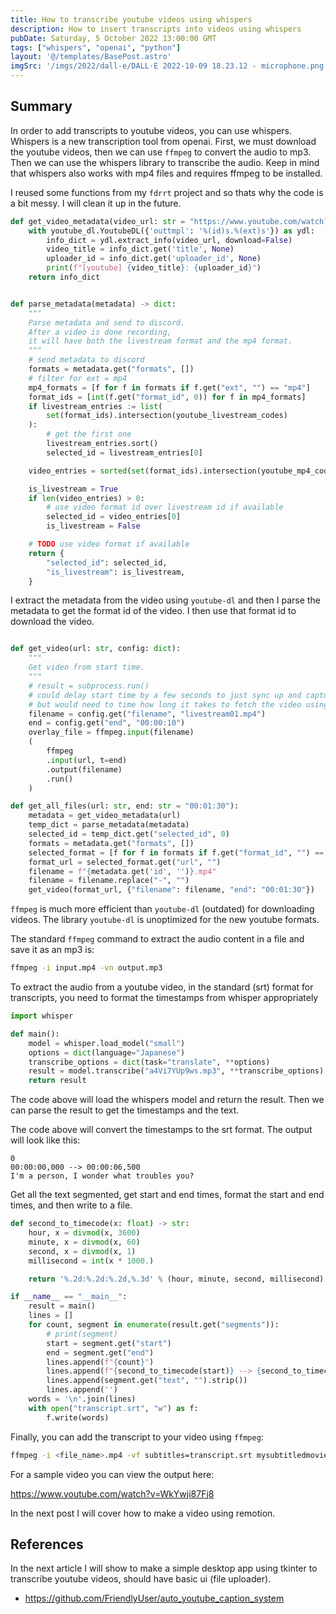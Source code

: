 ```yaml
---
title: How to transcribe youtube videos using whispers
description: How to insert transcripts into videos using whispers
pubDate: Saturday, 5 October 2022 13:00:00 GMT
tags: ["whispers", "openai", "python"]
layout: '@/templates/BasePost.astro'
imgSrc: '/imgs/2022/dall-e/DALL·E 2022-10-09 18.23.12 - microphone.png'
---
```



## Summary

In order to add transcripts to youtube videos, you can use whispers. Whispers is a new transcription tool from openai. First, we must download the youtube videos, then we can use `ffmpeg` to convert the audio to mp3. Then we can use the whispers library to transcribe the audio. Keep in mind that whispers also works with mp4 files and requires ffmpeg to be installed.

I reused some functions from my `fdrrt` project and so thats why the code is a bit messy. I will clean it up in the future.
```python
def get_video_metadata(video_url: str = "https://www.youtube.com/watch?v=21X5lGlDOfg&ab_channel=NASA")-> dict:
    with youtube_dl.YoutubeDL({'outtmpl': '%(id)s.%(ext)s'}) as ydl:
        info_dict = ydl.extract_info(video_url, download=False)
        video_title = info_dict.get('title', None)
        uploader_id = info_dict.get('uploader_id', None)
        print(f"[youtube] {video_title}: {uploader_id}")
    return info_dict


def parse_metadata(metadata) -> dict:
    """
    Parse metadata and send to discord.
    After a video is done recording, 
    it will have both the livestream format and the mp4 format.
    """
    # send metadata to discord
    formats = metadata.get("formats", [])
    # filter for ext = mp4
    mp4_formats = [f for f in formats if f.get("ext", "") == "mp4"]
    format_ids = [int(f.get("format_id", 0)) for f in mp4_formats]
    if livestream_entries := list(
        set(format_ids).intersection(youtube_livestream_codes)
    ):
        # get the first one
        livestream_entries.sort()
        selected_id = livestream_entries[0]

    video_entries = sorted(set(format_ids).intersection(youtube_mp4_codes))

    is_livestream = True
    if len(video_entries) > 0:
        # use video format id over livestream id if available
        selected_id = video_entries[0]
        is_livestream = False

    # TODO use video format if available
    return {
        "selected_id": selected_id,
        "is_livestream": is_livestream,
    }
```

I extract the metadata from the video using `youtube-dl` and then I parse the metadata to get the format id of the video. I then use that format id to download the video.
```python

def get_video(url: str, config: dict):
    """
    Get video from start time.
    """
    # result = subprocess.run()
    # could delay start time by a few seconds to just sync up and capture the full video length
    # but would need to time how long it takes to fetch the video using youtube-dl and other adjustments and start a bit before
    filename = config.get("filename", "livestream01.mp4")
    end = config.get("end", "00:00:10")
    overlay_file = ffmpeg.input(filename)
    (
        ffmpeg
        .input(url, t=end)
        .output(filename)
        .run()
    )

def get_all_files(url: str, end: str = "00:01:30"):
    metadata = get_video_metadata(url)
    temp_dict = parse_metadata(metadata)
    selected_id = temp_dict.get("selected_id", 0)
    formats = metadata.get("formats", [])
    selected_format = [f for f in formats if f.get("format_id", "") == str(selected_id)][0]
    format_url = selected_format.get("url", "")
    filename = f"{metadata.get('id', '')}.mp4"
    filename = filename.replace("-", "")
    get_video(format_url, {"filename": filename, "end": "00:01:30"})
```

`ffmpeg` is much more efficient than `youtube-dl` (outdated) for downloading videos. The library `youtube-dl` is unoptimized for the new youtube formats.

The standard `ffmpeg` command to extract the audio content in a file and save it as an mp3 is:

```bash
ffmpeg -i input.mp4 -vn output.mp3
```

To extract the audio from a youtube video, in the standard (srt) format for transcripts, you need to format the timestamps from whisper appropriately

```python
import whisper

def main():
    model = whisper.load_model("small")
    options = dict(language="Japanese")
    transcribe_options = dict(task="translate", **options)
    result = model.transcribe("a4Vi7YUp9ws.mp3", **transcribe_options)
    return result
```

The code above will load the whispers model and return the result. Then we can parse the result to get the timestamps and the text.


The code above will convert the timestamps to the srt format. The output will look like this:

```srt
0
00:00:00,000 --> 00:00:06,500
I'm a person, I wonder what troubles you?
```

Get all the text segmented, get start and end times, format the start and end times, and then write to a file.

```python
def second_to_timecode(x: float) -> str:
    hour, x = divmod(x, 3600)
    minute, x = divmod(x, 60)
    second, x = divmod(x, 1)
    millisecond = int(x * 1000.)

    return '%.2d:%.2d:%.2d,%.3d' % (hour, minute, second, millisecond)

if __name__ == "__main__":
    result = main()
    lines = []
    for count, segment in enumerate(result.get("segments")):
        # print(segment)
        start = segment.get("start")
        end = segment.get("end")
        lines.append(f"{count}")
        lines.append(f"{second_to_timecode(start)} --> {second_to_timecode(end)}")
        lines.append(segment.get("text", "").strip())
        lines.append('')
    words = '\n'.join(lines)
    with open("transcript.srt", "w") as f:
        f.write(words)
```

Finally, you can add the transcript to your video using `ffmpeg`:

```bash
ffmpeg -i <file_name>.mp4 -vf subtitles=transcript.srt mysubtitledmovie.mp4
```

For a sample video you can view the output here:

https://www.youtube.com/watch?v=WkYwji87Fj8

In the next post I will cover how to make a video using remotion.

## References

In the next article I will show to make a simple desktop app using tkinter to transcribe youtube videos, should have basic ui (file uploader).

* https://github.com/FriendlyUser/auto_youtube_caption_system

